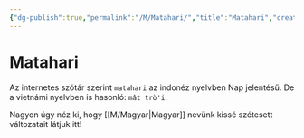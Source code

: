 ```yaml
---
{"dg-publish":true,"permalink":"/M/Matahari/","title":"Matahari","created":"2024-05-10T20:05","updated":"2024-10-25T23:23"}
---
```



# Matahari

Az internetes szótár szerint `matahari` az indonéz nyelvben Nap jelentésű. De a vietnámi nyelvben is hasonló: `mât trò'i`.  

Nagyon úgy néz ki, hogy [[M/Magyar\|Magyar]] nevünk kissé szétesett változatait látjuk itt!  
